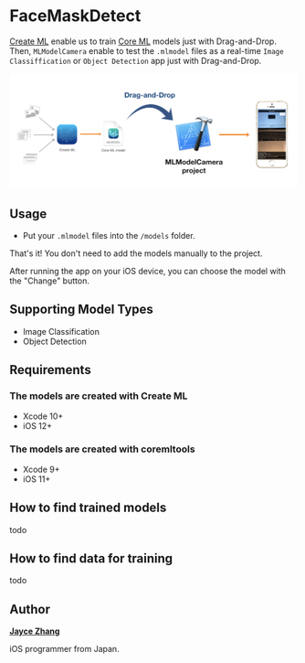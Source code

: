 # FaceMaskDetect

[Create ML](https://developer.apple.com/documentation/create_ml) enable us to train [Core ML](https://developer.apple.com/documentation/coreml) models just with Drag-and-Drop. Then, `MLModelCamera` enable to test the `.mlmodel` files as a real-time `Image Classiffication` or `Object Detection` app just with Drag-and-Drop.

![](READMEResources/figure.png)


## Usage

- Put your `.mlmodel` files into the `/models` folder.

That's it! You don't need to add the models manually to the project.

After running the app on your iOS device, you can choose the model with the "Change" button.


## Supporting Model Types

- Image Classification
- Object Detection


## Requirements

### The models are created with Create ML

- Xcode 10+
- iOS 12+

### The models are created with coremltools

- Xcode 9+
- iOS 11+

## How to find trained models

todo

## How to find data for training

todo


## Author

**[Jayce Zhang]()**

iOS programmer from Japan.

